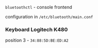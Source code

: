 `bluetoothctl` - console frontend

configuration in `/etc/bluetooth/main.conf`

### Keyboard Logitech K480

position 3 - `34:88:5D:BE:ED:A2`
